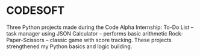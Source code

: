 # CODESOFT
Three Python projects made during the Code Alpha Internship:  To-Do List – task manager using JSON  Calculator – performs basic arithmetic  Rock-Paper-Scissors – classic game with score tracking. These projects strengthened my Python basics and logic building.
